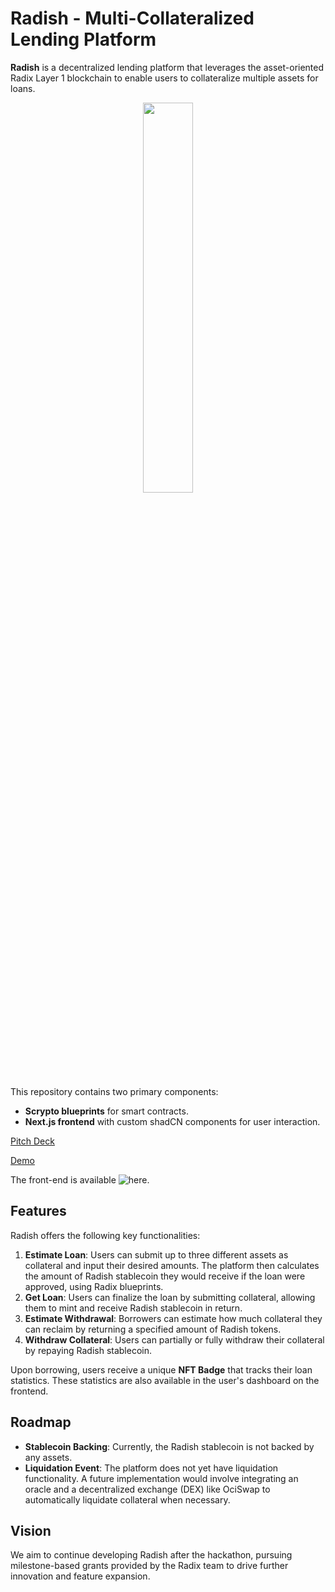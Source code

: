 
# Radish - Multi-Collateralized Lending Platform

**Radish** is a decentralized lending platform that leverages the asset-oriented Radix Layer 1 blockchain to enable users to collateralize multiple assets for loans.

<div align="center">
<img width="40%" src=https://github.com/user-attachments/assets/51eb3590-b29d-470f-9ceb-bc00bcb40453/>
</div>

This repository contains two primary components: 
- **Scrypto blueprints** for smart contracts.
- **Next.js frontend** with custom shadCN components for user interaction.

[Pitch Deck](https://docs.google.com/presentation/d/1cyRt_FNlBnn0lmo-lSLnMutafHp2g7d_hWwUQlDiL-Q/edit?usp=sharing)

[Demo](youtube.com)

The front-end is available ![here](https://radish.on-fleek.app/).

## Features

Radish offers the following key functionalities:
1. **Estimate Loan**: Users can submit up to three different assets as collateral and input their desired amounts. The platform then calculates the amount of Radish stablecoin they would receive if the loan were approved, using Radix blueprints.
2. **Get Loan**: Users can finalize the loan by submitting collateral, allowing them to mint and receive Radish stablecoin in return.
3. **Estimate Withdrawal**: Borrowers can estimate how much collateral they can reclaim by returning a specified amount of Radish tokens.
4. **Withdraw Collateral**: Users can partially or fully withdraw their collateral by repaying Radish stablecoin.

Upon borrowing, users receive a unique **NFT Badge** that tracks their loan statistics. These statistics are also available in the user's dashboard on the frontend.

## Roadmap

- **Stablecoin Backing**: Currently, the Radish stablecoin is not backed by any assets.
- **Liquidation Event**: The platform does not yet have liquidation functionality. A future implementation would involve integrating an oracle and a decentralized exchange (DEX) like OciSwap to automatically liquidate collateral when necessary.

## Vision

We aim to continue developing Radish after the hackathon, pursuing milestone-based grants provided by the Radix team to drive further innovation and feature expansion.
